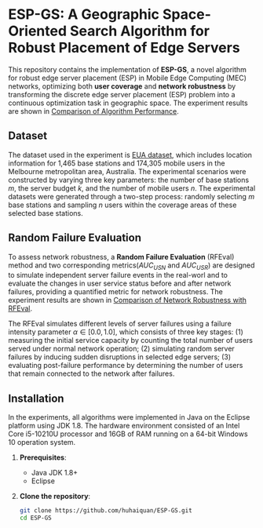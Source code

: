 # ESP-GS: A Geographic Space-Oriented Search Algorithm for Robust Placement of Edge Servers

This repository contains the implementation of **ESP-GS**, a novel algorithm for robust edge server placement (ESP) in Mobile Edge Computing (MEC) networks, optimizing both **user coverage** and **network robustness** by transforming the discrete edge server placement (ESP) problem into a continuous optimization task in geographic space. The experiment results are shown in [Comparison of Algorithm Performance](./Experiment%20Results/Comparison%20of%20Algorithm%20Performance.xlsx).

## Dataset

The dataset used in the experiment is [EUA dataset](https://github.com/PhuLai/eua-dataset), which includes location information for 1,465 base stations and 174,305 mobile users in the Melbourne metropolitan area, Australia. The experimental scenarios were constructed by varying three key parameters: the number of base stations $m$, the server budget $k$, and the number of mobile users $n$. The experimental datasets were generated through a two-step process: randomly selecting $m$ base stations and sampling $n$ users within the coverage areas of these selected base stations.

## Random Failure Evaluation

To assess network robustness, a **Random Failure Evaluation** (RFEval) method and two corresponding metrics($AUC_{USN}$ and $AUC_{USR}$) are designed to simulate independent server failure events in the real-worl and to evaluate the changes in user service status before and after network failures, providing a quantified metric for network robustness. The experiment results are shown in [Comparison of Network Robustness with RFEval](./Experiment%20Results/Comparison%20of%20Network%20Robustness%20with%20RFEval.xlsx).

The RFEval simulates different levels of server failures using a failure intensity parameter $\alpha\in[0.0,1.0]$, which consists of three key stages: (1) measuring the initial service capacity by counting the total number of users served under normal network operation; (2) simulating random server failures by inducing sudden disruptions in selected edge servers; (3) evaluating post-failure performance by determining the number of users that remain connected to the network after failures.

## Installation

In the experiments, all algorithms were implemented in Java on the Eclipse platform using JDK 1.8. The hardware environment consisted of an Intel Core i5-10210U processor and 16GB of RAM running on a 64-bit Windows 10 operation system.

1. **Prerequisites**:  
   - Java JDK 1.8+
   - Eclipse
2. **Clone the repository**:

   ```bash
   git clone https://github.com/huhaiquan/ESP-GS.git
   cd ESP-GS
   ```
